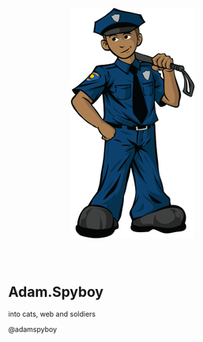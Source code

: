 <p style="text-align: center;"><img src="spyboy.png" alt="Spyboy" style="width: 250px; margin: 50px 0;" /></p>

# Adam.Spyboy

into cats, web and soldiers

@adamspyboy
